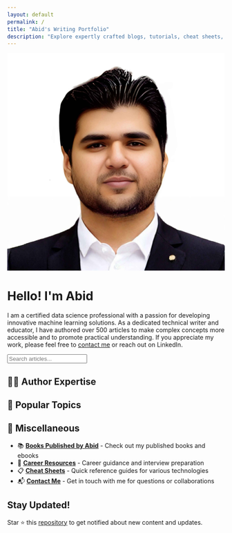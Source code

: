 ```yaml
---
layout: default
permalink: /
title: "Abid's Writing Portfolio"
description: "Explore expertly crafted blogs, tutorials, cheat sheets, projects, book reviews, and career resources in data and AI."
---
```


<link rel="stylesheet" href="assets/css/main.css">
<script src="assets/js/search.js" defer></script>

<div class="author-section">
  <img src="assets/images/author.jpg" alt="Abid's Profile Picture" class="author-image">
  
  <div class="author-bio">    <h1 class="author-title">Hello! I'm Abid</h1>
    <p class="author-description">
      I am a certified data science professional with a passion for developing innovative machine learning solutions. As a dedicated technical writer and educator, I have authored over 500 articles to make complex concepts more accessible and to promote practical understanding. If you appreciate my work, please feel free to <a href="pages/contact" class="highlight-link">contact me</a> or reach out on LinkedIn.
    </p>
  </div>
</div>

<div class="search-container">
  <i class="fas fa-search search-icon"></i>
  <input type="text" id="searchInput" class="search-input" placeholder="Search articles...">
</div>
<div id="searchResults"></div>

## 👨‍🔬 Author Expertise 

<div id="expertiseGrid" class="content-grid"></div>

## 🎯 Popular Topics

<div id="topicsGrid" class="topics-grid"></div>

<script>
fetch('assets/data/content.json')
  .then(response => response.json())
  .then(data => {
    // Populate expertise section
    const expertiseGrid = document.getElementById('expertiseGrid');
    data.expertise.forEach(item => {
      expertiseGrid.innerHTML += `
        <div class="content-card">
          <h3><i class="${item.icon}" style="color: var(--secondary-color);"></i> ${item.title}</h3>
          <p>${item.description}</p>
          <a href="${item.link}" style="color: var(--secondary-color);">Learn More →</a>
        </div>
      `;
    });

    // Populate topics section
    const topicsGrid = document.getElementById('topicsGrid');
    data.topics.forEach(topic => {
      topicsGrid.innerHTML += `
        <a href="${topic.link}" class="topic-link">
          <i class="${topic.icon}"></i> ${topic.title}
        </a>
      `;
    });
  })
  .catch(error => {
    console.error('Error loading content data:', error);
  });
</script>

## 📖 Miscellaneous

- 📚 **[Books Published by Abid](pages/books-by-abid)** - Check out my published books and ebooks
- 📝 **[Career Resources](pages/career-advice)** - Career guidance and interview preparation
- 📋 **[Cheat Sheets](pages/cheat-sheets)** - Quick reference guides for various technologies
- 📬 **[Contact Me](pages/contact)** - Get in touch with me for questions or collaborations

<div class="cta-section">
  <h2>Stay Updated!</h2>
  <p>Star ⭐ this <a href="https://github.com/kingabzpro/Writing-Portfolio">repository</a> to get notified about new content and updates.</p>
  
  <div id="socialLinks" class="social-links"></div>
</div>

<script>
fetch('assets/data/content.json')
  .then(response => response.json())
  .then(data => {
    // Populate social links
    const socialLinks = document.getElementById('socialLinks');
    data.social.forEach(link => {
      socialLinks.innerHTML += `
        <a href="${link.url}"><i class="${link.icon}"></i></a>
      `;
    });
  })
  .catch(error => {
    console.error('Error loading social links:', error);
  });
</script>
